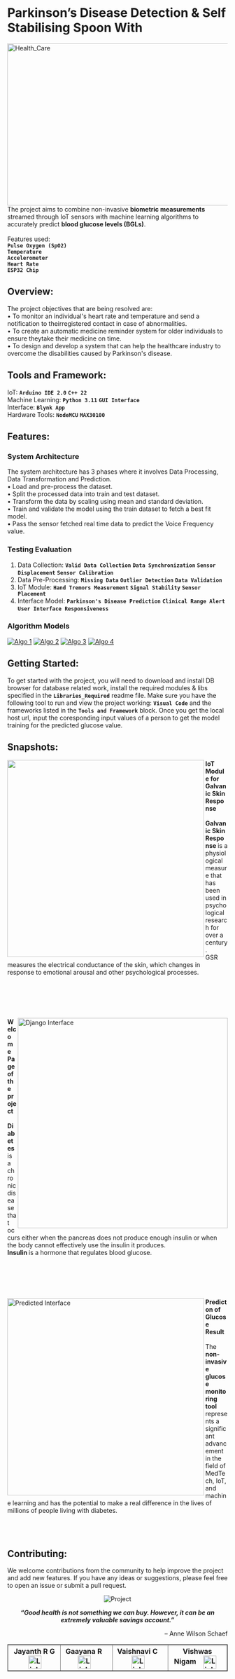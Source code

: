 # Parkinson’s Disease Detection & Self Stabilising Spoon With
<p>
    <img align="left" alt="Health_Care" title="Health Care" width="1050" height="370" src="https://i.pinimg.com/564x/db/97/24/db9724c4b5f9b2b42ef0accf9ff4acaa.jpg">
</p>

The project aims to combine non-invasive <b> biometric measurements </b> streamed through IoT sensors with machine learning algorithms to accurately predict <b> blood glucose levels (BGLs)</b>.<br><br>
Features used:<br>
  **`Pulse Oxygen (SpO2)`**<br>
  **`Temperature`**<br>
  **`Accelerometer`**<br>
  **`Heart Rate`**<br>
  **`ESP32 Chip`**<br>

## Overview:
The project objectives that are being resolved are:
<br>• To monitor an individual's heart rate and temperature and send a notification to theirregistered contact in case of abnormalities.
<br>• To create an automatic medicine reminder system for older individuals to ensure theytake their medicine on time.
<br>• To design and develop a system that can help the healthcare industry to overcome the disabilities caused by Parkinson's disease.

## Tools and Framework:
IoT: **`Arduino IDE 2.0`** **`C++ 22`**
<br>Machine Learning: **`Python 3.11`** **`GUI Interface`** 
<br>Interface: **`Blynk App`** 
<br>Hardware Tools: **`NodeMCU`** **`MAX30100`**

## Features:
### System Architecture
The system architecture has 3 phases where it involves Data Processing, Data Transformation and Prediction.
<br>• Load and pre-process the dataset.
<br>• Split the processed data into train and test dataset.
<br>• Transform the data by scaling using mean and standard deviation.
<br>• Train and validate the model using the train dataset to fetch a best fit model.
<br>• Pass the sensor fetched real time data to predict the Voice Frequency value.

### Testing Evaluation
1. Data Collection: 
**`Valid Data Collection`** **`Data Synchronization`** **`Sensor Displacement`** **`Sensor Calibration`**
2. Data Pre-Processing:
**`Missing Data`** **`Outlier Detection`** **`Data Validation`**
3. IoT Module:
**`Hand Tremors Measurement`** **`Signal Stability`** **`Sensor Placement`**
4. Interface Model:
**`Parkinson's Disease Prediction`** **`Clinical Range Alert`** **`User Interface Responsiveness`**

### Algorithm Models
<p align="left">
      <a href="https://scikit-learn.org/stable/modules/tree.html">
         <img alt="Algo 1" title="Decision Tree Model" src="https://custom-icon-badges.demolab.com/badge/-Decision_Tree-gold?style=for-the-badge&logo=decision_tree&logoColor=black"/></a>
      <a href="https://scikit-learn.org/stable/modules/generated/sklearn.ensemble.RandomForestRegressor.html">
         <img alt="Algo 2" title="Random Forest Regressor" src="https://custom-icon-badges.demolab.com/badge/-Random_Forest_Regressor-plum?style=for-the-badge&logo=random_forest&logoColor=black"/></a> 
      <a href="https://github.com/ForrestKnight?tab=followers">
         <img alt="Algo 3" title="Long Short Term Model" src="https://custom-icon-badges.demolab.com/badge/-Long_Short_Term-palegreen?style=for-the-badge&logoColor=black&logo=long_short"/></a>
      <a href="https://scikit-learn.org/stable/modules/generated/sklearn.ensemble.GradientBoostingRegressor.html">
         <img alt="Algo 4" title="Gradient Boosting Regressor" src="https://custom-icon-badges.demolab.com/badge/-Gradient_Boosting_Regressor-teal?style=for-the-badge&logo=gradient_booster&logoColor=black"/></a>
   </p>

## Getting Started:
To get started with the project, you will need to download and install DB browser for database related work, install the required modules & libs specified in the **`Libraries_Required`** readme file.
Make sure you have the following tool to run and view the project working: **`Visual Code`** and the frameworks listed in the **`Tools and Framework`** block. Once you get the local host url, input the coresponding input values of a person to get the model training for the predicted glucose value.

## Snapshots:
<p>
  <img align="left" width="450" heigth="100" src="https://github.com/Thunderclap-ui/Non-Invasive_Glucose_Monitoring_Tool/assets/68047912/2def0170-4e0f-432e-8115-448b4fcc789b"/>
    <strong> IoT Module for Galvanic Skin Response </strong> <br> <br>
    <strong> Galvanic Skin Response </strong> is a physiological measure that has been used in psychological research for over a century.<br>
    GSR measures the electrical conductance of the skin, which changes in response to emotional arousal and other psychological processes.
</p>
<br> <br> <br> <br>
<p>
  <img align="right" alt="Django Interface" title="Home Page" width="480" heigth="100" src="https://github.com/Thunderclap-ui/Non-Invasive_Glucose_Monitoring_Tool/assets/68047912/3473725e-14a3-4a8b-8831-b395c90088b8"/>
    <strong> Welcome Page of the project </strong> <br> <br>
    <strong> Diabetes </strong> is a chronic disease that occurs either when the pancreas does not produce enough insulin or when the body cannot effectively use the insulin it produces. <br>
    <strong> Insulin </strong> is a hormone that regulates blood glucose.
</p>
<br> <br> <br> <br>
<p>
  <img align="left" alt="Predicted Interface" title="Input Page" width="450" heigth="100" src="https://github.com/Thunderclap-ui/Non-Invasive_Glucose_Monitoring_Tool/assets/68047912/eac2e3e2-11e7-411b-a8eb-c655e05cd71e"/>
    <strong> Predicton of Glucose Result </strong> <br> <br>
    The <strong> non-invasive glucose monitoring tool </strong> represents a significant advancement in the field of MedTech, IoT, and machine learning and has the potential to make a real difference in the lives of millions of people living with diabetes. <br>
</p>
<br> <br>

## Contributing:
We welcome contributions from the community to help improve the project and add new features. If you have any ideas or suggestions, please feel free to open an issue or submit a pull request. 
<p align="center">
         <img alt="Project" title="Development" src="https://custom-icon-badges.demolab.com/badge/-Project_Still_Under_Development-orange?style=for-the-badge&logo=package&logoColor=white"/> </a>
</p>
<table border=1px solid black>
<tr>
    <th>Jayanth R G &ensp;
<a href="https://www.linkedin.com/in/jayanthrg/">
    <img align="center" alt="Linkedin" width="30px" style="padding-right:10px;" src="https://cdn.jsdelivr.net/gh/devicons/devicon/icons/linkedin/linkedin-original.svg"/></a>
     </th>
     <th>Gaayana R &ensp;
<a href="https://www.linkedin.com/in/gaayana-revanna/ ">
    <img align="center" alt="Linkedin" width="30px" style="padding-right:10px;" src="https://cdn.jsdelivr.net/gh/devicons/devicon/icons/linkedin/linkedin-original.svg"/></a>
     </th>
     <th>Vaishnavi C &ensp;
<a href="https://www.linkedin.com/in/vaishnavi-c-46663a1a6/">
    <img align="center" alt="Linkedin" width="30px" style="padding-right:10px;" src="https://cdn.jsdelivr.net/gh/devicons/devicon/icons/linkedin/linkedin-original.svg"/></a>
     </th>
     <th>Vishwas Nigam &ensp;
<a href="https://www.linkedin.com/in/vishwas-nigam-7097a0108/">
    <img align="center" alt="Linkedin" width="30px" style="padding-right:10px;" src="https://cdn.jsdelivr.net/gh/devicons/devicon/icons/linkedin/linkedin-original.svg"/></a>
     </th>
</tr>
<p align="center"> <i> <b> “Good health is not something we can buy. However, it can be an extremely valuable savings account.” </i> </b> </p>
    <p align="right"> – Anne Wilson Schaef </p>
